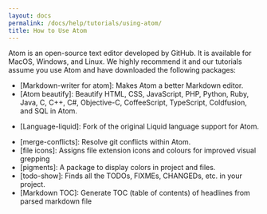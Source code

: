 ```yaml
---
layout: docs
permalink: /docs/help/tutorials/using-atom/
title: How to Use Atom
---
```


Atom is an open-source text editor developed by GitHub. It is available for MacOS, Windows, and Linux. We highly recommend it and our tutorials assume you use Atom and have downloaded the following packages:

  - [Markdown-writer for atom]: Makes Atom a better Markdown editor.
  - [Atom beautify]: Beautify HTML, CSS, JavaScript, PHP, Python, Ruby, Java, C, C++, C#, Objective-C, CoffeeScript, TypeScript, Coldfusion, and SQL in Atom.
<!-- TODO: check if this makes a difference! -->
  - [Language-liquid]: Fork of the original Liquid language support for Atom.
<!-- TODO: check if you need this one or the 2, or if both are necessary -->
  - [merge-conflicts]: Resolve git conflicts within Atom.
  - [file icons]: Assigns file extension icons and colours for improved visual grepping
  - [pigments]: A package to display colors in project and files.
  - [todo-show]: Finds all the TODOs, FIXMEs, CHANGEDs, etc. in your project.
  - [Markdown TOC]: Generate TOC (table of contents) of headlines from parsed markdown file

